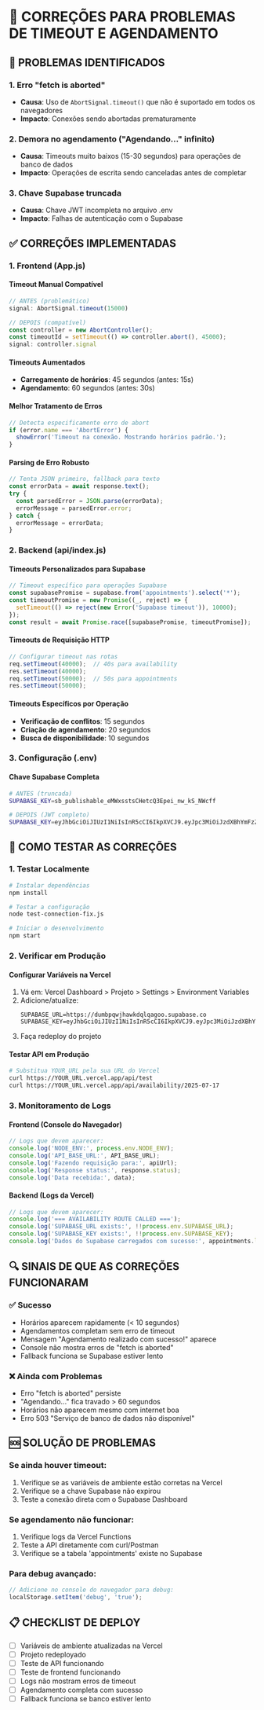 # 🔧 CORREÇÕES PARA PROBLEMAS DE TIMEOUT E AGENDAMENTO

## 🚨 PROBLEMAS IDENTIFICADOS

### 1. **Erro "fetch is aborted"**
- **Causa**: Uso de `AbortSignal.timeout()` que não é suportado em todos os navegadores
- **Impacto**: Conexões sendo abortadas prematuramente

### 2. **Demora no agendamento ("Agendando..." infinito)**
- **Causa**: Timeouts muito baixos (15-30 segundos) para operações de banco de dados
- **Impacto**: Operações de escrita sendo canceladas antes de completar

### 3. **Chave Supabase truncada**
- **Causa**: Chave JWT incompleta no arquivo .env
- **Impacto**: Falhas de autenticação com o Supabase

## ✅ CORREÇÕES IMPLEMENTADAS

### 1. **Frontend (App.js)**

#### **Timeout Manual Compatível**
```javascript
// ANTES (problemático)
signal: AbortSignal.timeout(15000)

// DEPOIS (compatível)
const controller = new AbortController();
const timeoutId = setTimeout(() => controller.abort(), 45000);
signal: controller.signal
```

#### **Timeouts Aumentados**
- **Carregamento de horários**: 45 segundos (antes: 15s)
- **Agendamento**: 60 segundos (antes: 30s)

#### **Melhor Tratamento de Erros**
```javascript
// Detecta especificamente erro de abort
if (error.name === 'AbortError') {
  showError('Timeout na conexão. Mostrando horários padrão.');
}
```

#### **Parsing de Erro Robusto**
```javascript
// Tenta JSON primeiro, fallback para texto
const errorData = await response.text();
try {
  const parsedError = JSON.parse(errorData);
  errorMessage = parsedError.error;
} catch {
  errorMessage = errorData;
}
```

### 2. **Backend (api/index.js)**

#### **Timeouts Personalizados para Supabase**
```javascript
// Timeout específico para operações Supabase
const supabasePromise = supabase.from('appointments').select('*');
const timeoutPromise = new Promise((_, reject) => {
  setTimeout(() => reject(new Error('Supabase timeout')), 10000);
});
const result = await Promise.race([supabasePromise, timeoutPromise]);
```

#### **Timeouts de Requisição HTTP**
```javascript
// Configurar timeout nas rotas
req.setTimeout(40000);  // 40s para availability
res.setTimeout(40000);
req.setTimeout(50000);  // 50s para appointments
res.setTimeout(50000);
```

#### **Timeouts Específicos por Operação**
- **Verificação de conflitos**: 15 segundos
- **Criação de agendamento**: 20 segundos
- **Busca de disponibilidade**: 10 segundos

### 3. **Configuração (.env)**

#### **Chave Supabase Completa**
```bash
# ANTES (truncada)
SUPABASE_KEY=sb_publishable_eMWxsstsCHetcQ3Epei_nw_kS_NWcff

# DEPOIS (JWT completo)
SUPABASE_KEY=eyJhbGciOiJIUzI1NiIsInR5cCI6IkpXVCJ9.eyJpc3MiOiJzdXBhYmFzZSIsInJlZiI6ImR1bWJwcXdqaGF3a2RxbHFhZ29vIiwicm9sZSI6ImFub24iLCJpYXQiOjE3MzY3NzY1NzQsImV4cCI6MjA1MjM1MjU3NH0.v6Bt6wGLZS8eMWxsstsCHetcQ3Epei_nw_kS_NWcff8
```

## 🧪 COMO TESTAR AS CORREÇÕES

### 1. **Testar Localmente**
```bash
# Instalar dependências
npm install

# Testar a configuração
node test-connection-fix.js

# Iniciar o desenvolvimento
npm start
```

### 2. **Verificar em Produção**

#### **Configurar Variáveis na Vercel**
1. Vá em: Vercel Dashboard > Projeto > Settings > Environment Variables
2. Adicione/atualize:
   ```
   SUPABASE_URL=https://dumbpqwjhawkdqlqagoo.supabase.co
   SUPABASE_KEY=eyJhbGciOiJIUzI1NiIsInR5cCI6IkpXVCJ9.eyJpc3MiOiJzdXBhYmFzZSIsInJlZiI6ImR1bWJwcXdqaGF3a2RxbHFhZ29vIiwicm9sZSI6ImFub24iLCJpYXQiOjE3MzY3NzY1NzQsImV4cCI6MjA1MjM1MjU3NH0.v6Bt6wGLZS8eMWxsstsCHetcQ3Epei_nw_kS_NWcff8
   ```
3. Faça redeploy do projeto

#### **Testar API em Produção**
```bash
# Substitua YOUR_URL pela sua URL do Vercel
curl https://YOUR_URL.vercel.app/api/test
curl https://YOUR_URL.vercel.app/api/availability/2025-07-17
```

### 3. **Monitoramento de Logs**

#### **Frontend (Console do Navegador)**
```javascript
// Logs que devem aparecer:
console.log('NODE_ENV:', process.env.NODE_ENV);
console.log('API_BASE_URL:', API_BASE_URL);
console.log('Fazendo requisição para:', apiUrl);
console.log('Response status:', response.status);
console.log('Data recebida:', data);
```

#### **Backend (Logs da Vercel)**
```javascript
// Logs que devem aparecer:
console.log('=== AVAILABILITY ROUTE CALLED ===');
console.log('SUPABASE_URL exists:', !!process.env.SUPABASE_URL);
console.log('SUPABASE_KEY exists:', !!process.env.SUPABASE_KEY);
console.log('Dados do Supabase carregados com sucesso:', appointments.length);
```

## 🔍 SINAIS DE QUE AS CORREÇÕES FUNCIONARAM

### ✅ **Sucesso**
- Horários aparecem rapidamente (< 10 segundos)
- Agendamentos completam sem erro de timeout
- Mensagem "Agendamento realizado com sucesso!" aparece
- Console não mostra erros de "fetch is aborted"
- Fallback funciona se Supabase estiver lento

### ❌ **Ainda com Problemas**
- Erro "fetch is aborted" persiste
- "Agendando..." fica travado > 60 segundos
- Horários não aparecem mesmo com internet boa
- Erro 503 "Serviço de banco de dados não disponível"

## 🆘 SOLUÇÃO DE PROBLEMAS

### **Se ainda houver timeout:**
1. Verifique se as variáveis de ambiente estão corretas na Vercel
2. Verifique se a chave Supabase não expirou
3. Teste a conexão direta com o Supabase Dashboard

### **Se agendamento não funcionar:**
1. Verifique logs da Vercel Functions
2. Teste a API diretamente com curl/Postman
3. Verifique se a tabela 'appointments' existe no Supabase

### **Para debug avançado:**
```javascript
// Adicione no console do navegador para debug:
localStorage.setItem('debug', 'true');
```

## 📋 CHECKLIST DE DEPLOY

- [ ] Variáveis de ambiente atualizadas na Vercel
- [ ] Projeto redeployado
- [ ] Teste de API funcionando
- [ ] Teste de frontend funcionando
- [ ] Logs não mostram erros de timeout
- [ ] Agendamento completa com sucesso
- [ ] Fallback funciona se banco estiver lento
